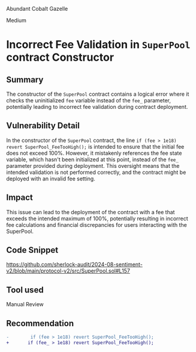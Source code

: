 Abundant Cobalt Gazelle

Medium

# Incorrect Fee Validation in `SuperPool` contract Constructor

## Summary
The constructor of the `SuperPool` contract contains a logical error where it checks the uninitialized `fee` variable instead of the `fee_` parameter, potentially leading to incorrect fee validation during contract deployment.

## Vulnerability Detail
In the constructor of the `SuperPool` contract, the line `if (fee > 1e18) revert SuperPool_FeeTooHigh();` is intended to ensure that the initial fee does not exceed 100%. However, it mistakenly references the fee state variable, which hasn't been initialized at this point, instead of the `fee_` parameter provided during deployment. This oversight means that the intended validation is not performed correctly, and the contract might be deployed with an invalid fee setting.

## Impact
This issue can lead to the deployment of the contract with a fee that exceeds the intended maximum of 100%, potentially resulting in incorrect fee calculations and financial discrepancies for users interacting with the SuperPool.

## Code Snippet
https://github.com/sherlock-audit/2024-08-sentiment-v2/blob/main/protocol-v2/src/SuperPool.sol#L157

## Tool used

Manual Review

## Recommendation

```diff
-        if (fee > 1e18) revert SuperPool_FeeTooHigh();
+       if (fee_ > 1e18) revert SuperPool_FeeTooHigh();
```